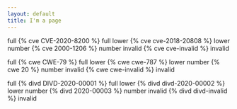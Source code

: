 ```yaml
---
layout: default
title: I'm a page
---
```


full {% cve CVE-2020-8200 %} full
lower {% cve cve-2018-20808 %} lower
number {% cve 2000-1206 %} number
invalid {% cve cve-invalid %} invalid

full {% cwe CWE-79 %} full
lower {% cwe cwe-787 %} lower
number {% cwe 20 %} number
invalid {% cwe cwe-invalid %} invalid

full {% divd DIVD-2020-00001 %} full
lower {% divd divd-2020-00002 %} lower
number {% divd 2020-00003 %} number
invalid {% divd divd-invalid %} invalid
